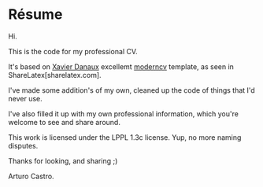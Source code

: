 Résume
===

Hi.

This is the code for my professional CV.

It's based on [Xavier Danaux](ctan.org/author/danaux) excellemt [moderncv](ctan.org/pkg/moderncv) template, as seen in ShareLatex[sharelatex.com].

I've made some addition's of my own, cleaned up the code of things that I'd never use.

I've also filled it up with my own professional information, which you're welcome to see and share around.

This work is licensed under the LPPL 1.3c license. Yup, no more naming disputes.

Thanks for looking, and sharing ;)

Arturo Castro.
